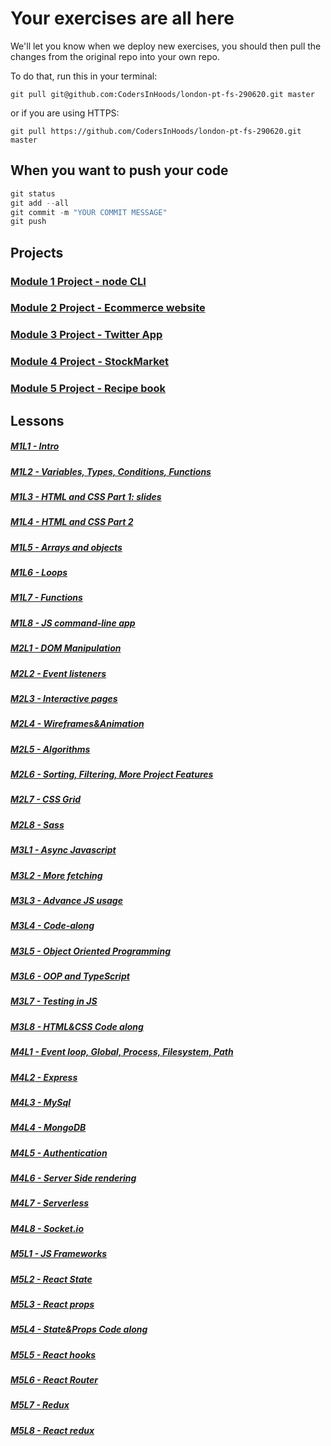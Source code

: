 # Your exercises are all here

We'll let you know when we deploy new exercises, you should then pull the changes from the original repo into your own repo.

To do that, run this in your terminal:

```git
git pull git@github.com:CodersInHoods/london-pt-fs-290620.git master
```

or if you are using HTTPS:

```git
git pull https://github.com/CodersInHoods/london-pt-fs-290620.git master
```

## When you want to push your code

```javascript
git status
git add --all
git commit -m "YOUR COMMIT MESSAGE"
git push
```

## Projects

### [Module 1 Project - node CLI](https://github.com/CodersInHoods/js-cli-project-london-pt-fs-290620)

### [Module 2 Project - Ecommerce website](https://github.com/CodersInHoods/e-commerce-london-pt-fs-290620)

### [Module 3 Project - Twitter App](https://github.com/CodersInHoods/twitter-app-london-pt-fs-290620)

### [Module 4 Project - StockMarket](https://github.com/CodersInHoods/stock-trading-app-london-pt-fs-290620)

### [Module 5 Project - Recipe book](https://github.com/CodersInHoods/recipes-book-london-pt-fs-290620)

## Lessons

##### [M1L1 - Intro](https://docs.google.com/presentation/d/1d5d_zA3JPCZEV9oX_YxsOmIWCai62CtGVfQeNP5wAWw/edit?usp=sharing)

##### [M1L2 - Variables, Types, Conditions, Functions](https://docs.google.com/presentation/d/1o3Fk6UOwwg3Q2zZPckWN35pGbJ_t9-kPjzbcSDF4esE/edit?usp=sharing)

##### [M1L3 - HTML and CSS Part 1: slides](https://docs.google.com/presentation/d/1A-X5qBGN8EdJp6QR72uyjqbW5tn_-ARXVIsjqko9p4s/edit?usp=sharing)

##### [M1L4 - HTML and CSS Part 2](https://docs.google.com/presentation/d/1UAXhZEssUqjJs-XvAk_qMWvV-V0v_4pI-2xEnG9SgvM/edit?usp=sharing)

##### [M1L5 - Arrays and objects](https://docs.google.com/presentation/d/1l4WAeC3bPXTbHHi1cZZJVaMfZz8Y4noKYXEDKI-OURw/edit?usp=sharing)

##### [M1L6 - Loops](https://docs.google.com/presentation/d/13pac-8T_O10tsnMnMYIetB3paZFDqC_K_bxDB7Aryew/edit?usp=sharing)

##### [M1L7 - Functions](https://docs.google.com/presentation/d/1hHmFQMExajTgY7EAtHBV-DrplPwprIbzod1Cbn3mD4g/edit?usp=sharing)

##### [M1L8 - JS command-line app](https://docs.google.com/presentation/d/1_xcTCjqrEe-dovG1rrB_A4iYkRe0mkE4O8-V9ABQN4Q/edit?usp=sharing)

##### [M2L1 - DOM Manipulation](https://docs.google.com/presentation/d/1eYFADZtheqChCeH2pp6r3BLjf9N-66aqDqYSL91OQA0/edit?usp=sharing)

##### [M2L2 - Event listeners](https://docs.google.com/presentation/d/1RHRjx6_6slmYaH19GOaRgSmP0M7CGLBcBfuiHYTKtho/edit?usp=sharing)

##### [M2L3 - Interactive pages](https://docs.google.com/presentation/d/14l5rCWNuqXiEK1W_dC7ul8-A0ishx2YxQd21AC9Yff0/edit?usp=sharing)

##### [M2L4 - Wireframes&Animation](https://docs.google.com/presentation/d/1k1SoVx5vJvEZPjfV7MejWxrV7LGqnQxwWUvSeWNrfIM/edit?usp=sharing)

##### [M2L5 - Algorithms](https://docs.google.com/presentation/d/1xhchsbnYx2JB2Vkw_-CdEhoCLS3bbU2YROZUcAWfXtU/edit?usp=sharing)

##### [M2L6 - Sorting, Filtering, More Project Features](https://docs.google.com/presentation/d/1V6ouaPUnqy6IZKHKuQrtpN1q-PFA1jD7Wpn8cK5qN-U/edit?usp=sharing)

##### [M2L7 - CSS Grid](https://docs.google.com/presentation/d/1i9EBV5p5HdNRmoQnbKs5-KvBLxLQB7oO35i8-wx40D4/edit?usp=sharing)

##### [M2L8 - Sass](https://github.com/CodersInHoods/sass-lesson)

##### [M3L1 - Async Javascript](https://docs.google.com/presentation/d/1sPh0IP1wBIFS3DEVNPdgXpohx8MBzqxPu0P__B7w9zo/edit)

##### [M3L2 - More fetching](https://docs.google.com/presentation/d/1KWAhGImMoWEj_pxnLjAfI-SwZqnEwzR_cSOf_G0I008/edit#slide=id.p)

##### [M3L3 - Advance JS usage](https://docs.google.com/presentation/d/1rRmTgoUjwIqliRZd2qjhFIUQWATqGSMwLRZ0zPSbwCE/edit?usp=sharing)

##### [M3L4 - Code-along](https://docs.google.com/presentation/d/1dBO8Kcc0G7JChmDgPsrYv2Ne__jj4ZXVQg_-2F26Oy4/edit?usp=sharing)

##### [M3L5 - Object Oriented Programming](https://docs.google.com/presentation/d/1iI_D2ezLQLly0Mpozr_GaWyM-k0oRoKBLEq8neBkEXk/edit?usp=sharing)

##### [M3L6 - OOP and TypeScript](https://docs.google.com/presentation/d/1eBlTCIaY-M6w5g42dJ1oTKJPZmrJLUHkn4lxaQ-wFic/edit?usp=sharing)

##### [M3L7 - Testing in JS](https://docs.google.com/presentation/d/1i_OSOdEy4yw6U5Se7f09EfFXHZzWr_NYq-n2pc5dq5s/edit?usp=sharing)

##### [M3L8 - HTML&CSS Code along](https://docs.google.com/presentation/d/1i_OSOdEy4yw6U5Se7f09EfFXHZzWr_NYq-n2pc5dq5s/edit?usp=sharing)

##### [M4L1 - Event loop, Global, Process, Filesystem, Path](https://docs.google.com/presentation/d/1tvPdNNsLShWS5xqvI4yRMgKJ-EzbWcM12ofH-uYI82Q/edit?usp=sharing)

##### [M4L2 - Express](https://docs.google.com/presentation/d/1NwW4LIBNOvcRGrX6SP1YtTKUMeY3CMSzRA1M7XuyCPE/edit?usp=sharing)

##### [M4L3 - MySql](https://docs.google.com/presentation/d/1snZBNBUxa79FLENKbsa_R3WxVluIgZtBBne0UDtwp5o/edit?usp=sharing)

##### [M4L4 - MongoDB](https://docs.google.com/presentation/d/1bkTG7Ihr3wz7tn3-OsTUTRZq5ihdc9XNoq_xBVmTF5o/edit?usp=sharing)

##### [M4L5 - Authentication](https://docs.google.com/presentation/d/1r65E-8dCgh499wRaLwKxDNVX4rbp0slanrpz7M8HtBc/edit?usp=sharing)

##### [M4L6 - Server Side rendering](https://docs.google.com/presentation/d/17cgiWTrW8W5dhJdHcW8LdTVsqcTDBp5bMfDbfuy7awA/edit#slide=id.g95578ad36c_0_62)

##### [M4L7 - Serverless](https://docs.google.com/presentation/d/1VaSyKXB-i9Ck9c6JHkBBPOPotDea-0qta3SUgdiIWQI/edit#slide=id.g987ed9179a_1_51)

##### [M4L8 - Socket.io](https://docs.google.com/presentation/d/1M7dNZdE05iHt6ObjBcF2WsLH8XJue4bO497pLgONac4/edit?usp=sharing)

##### [M5L1 - JS Frameworks](https://docs.google.com/presentation/d/1UqyBirzdhAyi21RD3z4gNkwd-D9WS1PuvgoDoTYKXaw/edit)

##### [M5L2 - React State](https://docs.google.com/presentation/d/1pdXYaNj4z1IygN4G-ENtMnMHjbwwJSA_gx97PcQpArM/edit#slide=id.p)

##### [M5L3 - React props](https://docs.google.com/presentation/d/1IuKVaWnCrQgeBcn0ImyYZxSMsiXitPCQhN4JQr-mfYI/edit?usp=sharing)

##### [M5L4 - State&Props Code along](https://docs.google.com/presentation/d/1dacyYVsjl4Tc0VF5dvCBpiHd3RSVFn4tFoMa9vU32gU/edit#slide=id.p)

##### [M5L5 - React hooks](https://docs.google.com/presentation/d/1s_psfndFNw1IgVI1kSnkLu_Zel3OgYLpyZAzbYOggsw/edit?usp=sharing)

##### [M5L6 - React Router](https://docs.google.com/presentation/d/1aFSSIHIoAtW3E5h7JH4xfC_2ntt-VBU7mKdp6gb3DRM/edit?usp=sharing)

##### [M5L7 - Redux](https://docs.google.com/presentation/d/1YeeMSYMNFA-8xJ1BBNx3Knqa5rgHFKRh9PLCkkFqRvg/edit?usp=sharing)

##### [M5L8 - React redux](https://docs.google.com/presentation/d/1cqotCJYZBrIZhGn-e9WvDBlH_ZTljj3bMnPJDRdcT-g/edit?usp=sharing)
